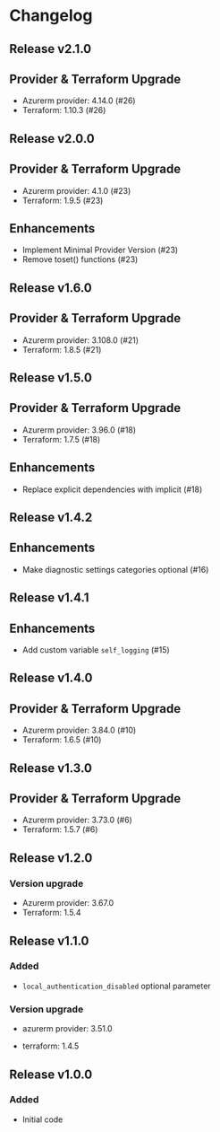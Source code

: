 # Changelog

## Release v2.1.0

## Provider & Terraform Upgrade
- Azurerm provider: 4.14.0 (#26)
- Terraform: 1.10.3 (#26)
   
## Release v2.0.0

## Provider & Terraform Upgrade
- Azurerm provider: 4.1.0 (#23)
- Terraform: 1.9.5 (#23)
## Enhancements
- Implement Minimal Provider Version (#23)
- Remove toset() functions (#23)
   
## Release v1.6.0

## Provider & Terraform Upgrade
- Azurerm provider: 3.108.0 (#21)
- Terraform: 1.8.5 (#21)
   
## Release v1.5.0

## Provider & Terraform Upgrade

- Azurerm provider: 3.96.0 (#18)
- Terraform: 1.7.5 (#18)

## Enhancements

- Replace explicit dependencies with implicit (#18)
   
## Release v1.4.2

## Enhancements

- Make diagnostic settings categories optional (#16)


   
## Release v1.4.1

## Enhancements

- Add custom variable `self_logging` (#15)


   
## Release v1.4.0

## Provider & Terraform Upgrade
- Azurerm provider: 3.84.0 (#10)
- Terraform: 1.6.5 (#10)
   
## Release v1.3.0

## Provider & Terraform Upgrade
- Azurerm provider: 3.73.0 (#6)
- Terraform: 1.5.7 (#6)

   
## Release v1.2.0

### Version upgrade
- Azurerm provider: 3.67.0
- Terraform: 1.5.4
   
## Release v1.1.0

### Added

- `local_authentication_disabled` optional parameter

### Version upgrade

- azurerm provider: 3.51.0

- terraform: 1.4.5
   
## Release v1.0.0

### Added
- Initial code
   